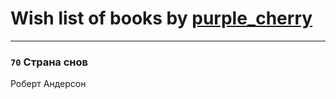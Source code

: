 # Wish list of books by [purple_cherry](https://plus.google.com/106005619986229944459)
---

### `70` Страна снов
Роберт Андерсон


